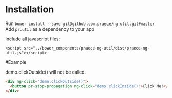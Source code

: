 # Installation
Run `bower install --save git@github.com:praece/ng-util.git#master`<br>
Add `pr.util` as a dependency to your app



Include all javascript files:
```
<script src="../bower_components/praece-ng-util/dist/praece-ng-util.js"></script>
```

#Example

demo.clickOutside() will not be called.
```html
<div ng-click="demo.clickOutside()">
  <button pr-stop-propagation ng-click="demo.clickInside()">Click Me!</button>
</div>
```
